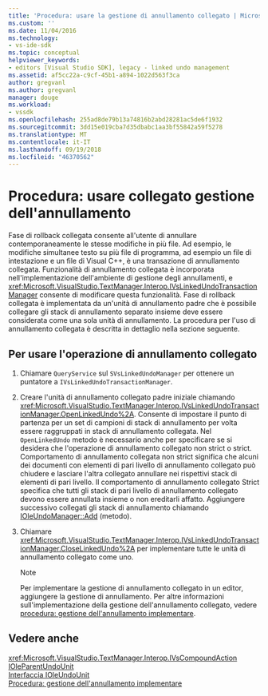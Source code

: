```yaml
---
title: 'Procedura: usare la gestione di annullamento collegato | Microsoft Docs'
ms.custom: ''
ms.date: 11/04/2016
ms.technology:
- vs-ide-sdk
ms.topic: conceptual
helpviewer_keywords:
- editors [Visual Studio SDK], legacy - linked undo management
ms.assetid: af5cc22a-c9cf-45b1-a894-1022d563f3ca
author: gregvanl
ms.author: gregvanl
manager: douge
ms.workload:
- vssdk
ms.openlocfilehash: 255ad8de79b13a74816b2abd28281ac5de6f1932
ms.sourcegitcommit: 3dd15e019cba7d35dbabc1aa3bf55842a59f5278
ms.translationtype: MT
ms.contentlocale: it-IT
ms.lasthandoff: 09/19/2018
ms.locfileid: "46370562"
---
```

# <a name="how-to-use-linked-undo-management"></a>Procedura: usare collegato gestione dell'annullamento
Fase di rollback collegata consente all'utente di annullare contemporaneamente le stesse modifiche in più file. Ad esempio, le modifiche simultanee testo su più file di programma, ad esempio un file di intestazione e un file di Visual C++, è una transazione di annullamento collegata. Funzionalità di annullamento collegata è incorporata nell'implementazione dell'ambiente di gestione degli annullamenti, e <xref:Microsoft.VisualStudio.TextManager.Interop.IVsLinkedUndoTransactionManager> consente di modificare questa funzionalità. Fase di rollback collegata è implementata da un'unità di annullamento padre che è possibile collegare gli stack di annullamento separato insieme deve essere considerata come una sola unità di annullamento. La procedura per l'uso di annullamento collegata è descritta in dettaglio nella sezione seguente.  
  
## <a name="to-use-linked-undo"></a>Per usare l'operazione di annullamento collegato  
  
1.  Chiamare `QueryService` sul `SVsLinkedUndoManager` per ottenere un puntatore a `IVsLinkedUndoTransactionManager`.  
  
2.  Creare l'unità di annullamento collegato padre iniziale chiamando <xref:Microsoft.VisualStudio.TextManager.Interop.IVsLinkedUndoTransactionManager.OpenLinkedUndo%2A>. Consente di impostare il punto di partenza per un set di campioni di stack di annullamento per volta essere raggruppati in stack di annullamento collegata. Nel `OpenLinkedUndo` metodo è necessario anche per specificare se si desidera che l'operazione di annullamento collegato non strict o strict. Comportamento di annullamento collegata non strict significa che alcuni dei documenti con elementi di pari livello di annullamento collegato può chiudere e lasciare l'altra collegato annullare nei rispettivi stack di elementi di pari livello. Il comportamento di annullamento collegato Strict specifica che tutti gli stack di pari livello di annullamento collegato devono essere annullata insieme o non ereditarli affatto. Aggiungere successivo collegati gli stack di annullamento chiamando [IOleUndoManager::Add](/windows/desktop/api/ocidl/nf-ocidl-ioleundomanager-add) (metodo).  
  
3.  Chiamare <xref:Microsoft.VisualStudio.TextManager.Interop.IVsLinkedUndoTransactionManager.CloseLinkedUndo%2A> per implementare tutte le unità di annullamento collegato come uno.  
  
    > [!NOTE]
    >  Per implementare la gestione di annullamento collegato in un editor, aggiungere la gestione di annullamento. Per altre informazioni sull'implementazione della gestione dell'annullamento collegato, vedere [procedura: gestione dell'annullamento implementare](../extensibility/how-to-implement-undo-management.md).  
  
## <a name="see-also"></a>Vedere anche  
 <xref:Microsoft.VisualStudio.TextManager.Interop.IVsCompoundAction>   
 [IOleParentUndoUnit](/windows/desktop/api/ocidl/nn-ocidl-ioleparentundounit)   
 [Interfaccia IOleUndoUnit](/windows/desktop/api/ocidl/nn-ocidl-ioleundounit)   
 [Procedura: gestione dell'annullamento implementare](../extensibility/how-to-implement-undo-management.md)